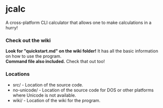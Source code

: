 # jcalc
A cross-platform CLI calculator that allows one to make calculations in a hurry! 




### Check out the wiki
**Look for "quickstart.md" on the wiki folder!** It has all the basic information on how to use the program.  
**Command file also included.** Check that out too!  


### Locations
- src/ - Location of the source code.
- no-unicode/ - Location of the source code for DOS or other platforms where Unicode is not available.
- wiki/ - Location of the wiki for the program.
